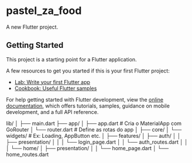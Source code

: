 # pastel_za_food

A new Flutter project.

## Getting Started

This project is a starting point for a Flutter application.

A few resources to get you started if this is your first Flutter project:

- [Lab: Write your first Flutter app](https://docs.flutter.dev/get-started/codelab)
- [Cookbook: Useful Flutter samples](https://docs.flutter.dev/cookbook)

For help getting started with Flutter development, view the
[online documentation](https://docs.flutter.dev/), which offers tutorials,
samples, guidance on mobile development, and a full API reference.


lib/
│
├── main.dart
├── app/
│   ├── app.dart              # Cria o MaterialApp com GoRouter
│   └── router.dart           # Define as rotas do app
│
├── core/
│   └── widgets/              # Ex: Loading, AppButton etc.
│
├── features/
│   ├── auth/
│   │   ├── presentation/
│   │   │   └── login_page.dart
│   │   └── auth_routes.dart
│   │
│   └── home/
│       ├── presentation/
│       │   └── home_page.dart
│       └── home_routes.dart

